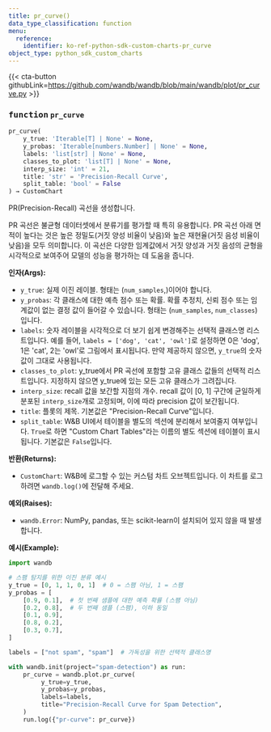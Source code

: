 ```yaml
---
title: pr_curve()
data_type_classification: function
menu:
  reference:
    identifier: ko-ref-python-sdk-custom-charts-pr_curve
object_type: python_sdk_custom_charts
---
```


{{< cta-button githubLink=https://github.com/wandb/wandb/blob/main/wandb/plot/pr_curve.py >}}




### <kbd>function</kbd> `pr_curve`

```python
pr_curve(
    y_true: 'Iterable[T] | None' = None,
    y_probas: 'Iterable[numbers.Number] | None' = None,
    labels: 'list[str] | None' = None,
    classes_to_plot: 'list[T] | None' = None,
    interp_size: 'int' = 21,
    title: 'str' = 'Precision-Recall Curve',
    split_table: 'bool' = False
) → CustomChart
```

PR(Precision-Recall) 곡선을 생성합니다.

PR 곡선은 불균형 데이터셋에서 분류기를 평가할 때 특히 유용합니다. PR 곡선 아래 면적이 높다는 것은 높은 정밀도(거짓 양성 비율이 낮음)와 높은 재현율(거짓 음성 비율이 낮음)을 모두 의미합니다. 이 곡선은 다양한 임계값에서 거짓 양성과 거짓 음성의 균형을 시각적으로 보여주어 모델의 성능을 평가하는 데 도움을 줍니다.



**인자(Args):**
 
 - `y_true`:  실제 이진 레이블. 형태는 (`num_samples`,)이어야 합니다. 
 - `y_probas`:  각 클래스에 대한 예측 점수 또는 확률.  확률 추정치, 신뢰 점수 또는 임계값이 없는 결정 값이 들어갈 수 있습니다. 형태는 (`num_samples`, `num_classes`)입니다. 
 - `labels`:  숫자 레이블을 시각적으로 더 보기 쉽게 변경해주는  선택적 클래스명 리스트입니다.  예를 들어, `labels = ['dog', 'cat', 'owl']`로 설정하면 0은 'dog', 1은 'cat', 2는 'owl'로 그림에서 표시됩니다. 만약 제공하지 않으면, `y_true`의 숫자 값이 그대로 사용됩니다. 
 - `classes_to_plot`:  y_true에서 PR 곡선에 포함할  고유 클래스 값들의 선택적 리스트입니다. 지정하지 않으면 y_true에 있는 모든 고유 클래스가 그려집니다. 
 - `interp_size`:  recall 값을 보간할 지점의 개수.  recall 값이 [0, 1] 구간에 균일하게 분포된 `interp_size`개로 고정되며,  이에 따라 precision 값이 보간됩니다. 
 - `title`:  플롯의 제목. 기본값은 "Precision-Recall Curve"입니다. 
 - `split_table`:  W&B UI에서 테이블을 별도의 섹션에 분리해서  보여줄지 여부입니다. `True`로 하면 "Custom Chart Tables"라는 이름의  별도 섹션에 테이블이 표시됩니다. 기본값은 `False`입니다. 



**반환(Returns):**
 
 - `CustomChart`:  W&B에 로그할 수 있는 커스텀 차트 오브젝트입니다.  이 차트를 로그하려면 `wandb.log()`에 전달해 주세요.



**예외(Raises):**
 
 - `wandb.Error`:  NumPy, pandas, 또는 scikit-learn이 설치되어 있지 않을 때 발생합니다.





**예시(Example):**
 

```python
import wandb

# 스팸 탐지를 위한 이진 분류 예시
y_true = [0, 1, 1, 0, 1]  # 0 = 스팸 아님, 1 = 스팸
y_probas = [
    [0.9, 0.1],  # 첫 번째 샘플에 대한 예측 확률 (스팸 아님)
    [0.2, 0.8],  # 두 번째 샘플 (스팸), 이하 동일
    [0.1, 0.9],
    [0.8, 0.2],
    [0.3, 0.7],
]

labels = ["not spam", "spam"]  # 가독성을 위한 선택적 클래스명

with wandb.init(project="spam-detection") as run:
    pr_curve = wandb.plot.pr_curve(
         y_true=y_true,
         y_probas=y_probas,
         labels=labels,
         title="Precision-Recall Curve for Spam Detection",
    )
    run.log({"pr-curve": pr_curve})
```